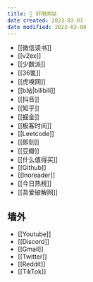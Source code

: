 ```yaml
---
title: ∑ 好用网站
date created: 2023-03-01
date modified: 2023-03-08
---
```


- [[微信读书]]
- [[v2ex]]
- [[少数派]]
- [[36氪]]
- [[虎嗅网]]
- [[b站|bilibili]]
- [[抖音]]
- [[知乎]]
- [[掘金]]
- [[极客时间]]
- [[Leetcode]]
- [[即刻]]
- [[豆瓣]]
- [[什么值得买]]
- [[Github]]
- [[Inoreader]]
- [[今日热榜]]
- [[吾爱破解网]]

## 墙外

- [[Youtube]]
- [[Discord]]
- [[Gmail]]
- [[Twitter]]
- [[Reddit]]
- [[TikTok]]
